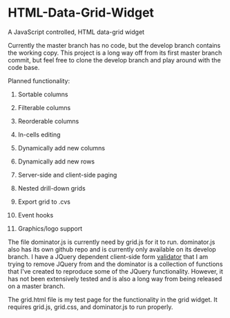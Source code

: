 # HTML-Data-Grid-Widget
A JavaScript controlled, HTML data-grid widget

Currently the master branch has no code, but the develop branch contains the working copy. This project is a long way off from 
its first master branch commit, but feel free to clone the develop branch and play around with the code base.

Planned functionality:

1) Sortable columns

2) Filterable columns

3) Reorderable columns

4) In-cells editing

5) Dynamically add new columns

6) Dynamically add new rows

7) Server-side and client-side paging

8) Nested drill-down grids

9) Export grid to .cvs

10) Event hooks

11) Graphics/logo support

The file dominator.js is currently need by grid.js for it to run. dominator.js also has its own github repo and is currently 
only available on its develop branch. I have a JQuery dependent client-side form [validator](https://github.com/mosbymc/validator) that I am trying to remove JQuery 
from and the dominator is a collection of functions that I've created to reproduce some of the JQuery functionality. However, 
it has not been extensively tested and is also a long way from being released on a master branch.

The grid.html file is my test page for the functionality in the grid widget. It requires grid.js, grid.css, and dominator.js to run properly.

